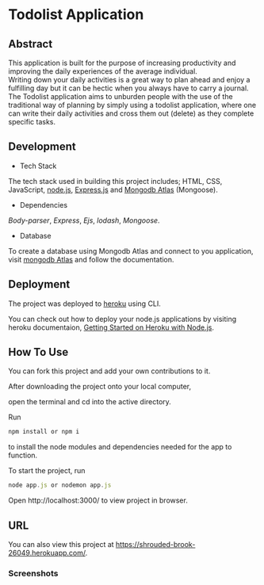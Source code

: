 # Todolist Application


## Abstract
This application is built for the purpose of increasing productivity and improving the daily experiences of the average individual.   
Writing down your daily activities is a great way to plan ahead and enjoy a fulfilling day but it can be hectic when you always have to carry a journal.
The Todolist application aims to unburden people with the use of the traditional way of planning by simply using a todolist application, where one can 
write their daily activities and cross them out (delete) as they complete specific tasks.


## Development

- Tech Stack

The tech stack used in building this project includes; 
HTML, CSS, JavaScript, [node.js](nodejs.com), [Express.js](expressjs.com) and [Mongodb Atlas](mongodb.com) (Mongoose).

- Dependencies

_Body-parser_,
_Express_,
_Ejs_,
_lodash_,
_Mongoose_.


- Database

To create a database using Mongodb Atlas and connect to you application, visit [mongodb Atlas](https://www.mongodb.com/basics/mongodb-atlas-tutorial)
and follow the documentation.

## Deployment

The project was deployed to [heroku](heroku.com) using CLI.

You can check out how to deploy your node.js applications by visiting heroku documentaion, [Getting Started on Heroku with Node.js](https://devcenter.heroku.com/articles/getting-started-with-nodejs).


## How To Use

You can fork this project and add your own contributions to it.

After downloading the project onto your local computer, 

open the terminal and cd into the active directory.

Run 
```javascript
npm install or npm i
```
to install the node modules and dependencies needed for the app to function.

To start the project, run
```javascript
node app.js or nodemon app.js
```
Open http://localhost:3000/ to view project in browser.


## URL
You can also view this project at https://shrouded-brook-26049.herokuapp.com/.


### Screenshots



